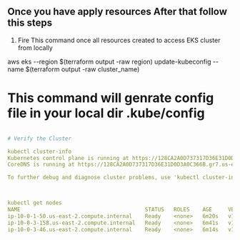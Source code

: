 ## Once you have apply resources After that follow this steps

1. Fire This command once all resources created to access EKS cluster from locally

aws eks --region $(terraform output -raw region) update-kubeconfig     --name $(terraform output -raw cluster_name)

# This command will genrate config file in your local dir .kube/config

```yaml

# Verify the Cluster

kubectl cluster-info
Kubernetes control plane is running at https://128CA2A0D737317D36E31D0D3A0C366B.gr7.us-east-2.eks.amazonaws.com
CoreDNS is running at https://128CA2A0D737317D36E31D0D3A0C366B.gr7.us-east-2.eks.amazonaws.com/api/v1/namespaces/kube-system/services/kube-dns:dns/proxy

To further debug and diagnose cluster problems, use 'kubectl cluster-info dump'.



kubectl get nodes
NAME                                       STATUS   ROLES    AGE     VERSION
ip-10-0-1-50.us-east-2.compute.internal    Ready    <none>   6m20s   v1.24.7-eks-fb459a0
ip-10-0-3-158.us-east-2.compute.internal   Ready    <none>   6m41s   v1.24.7-eks-fb459a0
ip-10-0-3-46.us-east-2.compute.internal    Ready    <none>   6m14s   v1.24.7-eks-fb459a0
